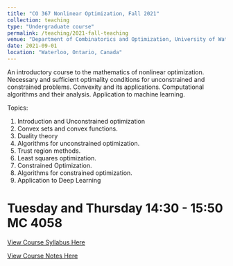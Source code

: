 ```yaml
---
title: "CO 367 Nonlinear Optimization, Fall 2021"
collection: teaching
type: "Undergraduate course"
permalink: /teaching/2021-fall-teaching
venue: "Department of Combinatorics and Optimization, University of Waterloo"
date: 2021-09-01 
location: "Waterloo, Ontario, Canada"
---
```


An introductory course to the mathematics of nonlinear optimization.
Necessary and sufficient optimality conditions for unconstrained and constrained problems. Convexity and its applications. Computational algorithms and their analysis. Application to machine
learning.

Topics:
1. Introduction and Unconstrained optimization
2. Convex sets and convex functions.
3. Duality theory
4. Algorithms for unconstrained optimization.
5. Trust region methods.
6. Least squares optimization.
7. Constrained Optimization.
8. Algorithms for constrained optimization.
9. Application to Deep Learning

Tuesday and Thursday 14:30 - 15:50 MC 4058
======

[View Course Syllabus Here](https://feiwang-carrot.github.io/files/CO367SyllabusF21.pdf)

[View Course Notes Here](https://feiwang-carrot.github.io/files/CO367NotesFall2021.pdf)
